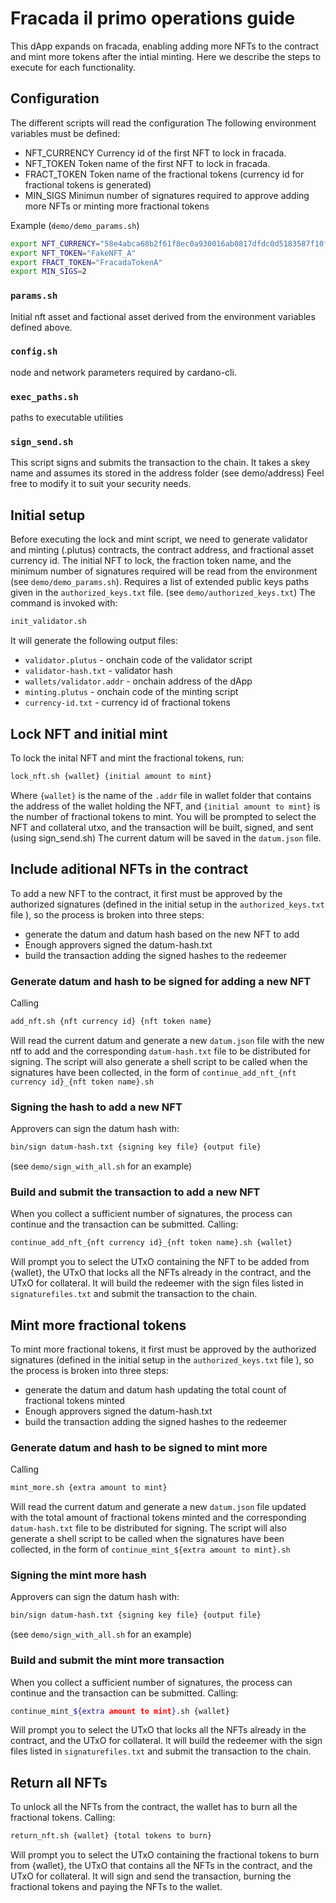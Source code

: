 
# Fracada il primo operations guide

This dApp expands on fracada, enabling adding more NFTs to the contract and mint more tokens after the intial minting.
Here we describe the steps to execute for each functionality.

## Configuration

The different scripts will read the configuration
The following environment variables must be defined:

* NFT_CURRENCY
    Currency id of the first NFT to lock in fracada.
* NFT_TOKEN
    Token name of the first NFT to lock in fracada.
* FRACT_TOKEN
    Token name of the fractional tokens (currency id for fractional tokens is generated)
* MIN_SIGS
    Minimun number of signatures required to approve adding more NFTs or minting more fractional tokens

Example (`demo/demo_params.sh`)

```sh
export NFT_CURRENCY="58e4abca68b2f61f8ec0a930016ab0817dfdc0d5183587f10fa501fb"
export NFT_TOKEN="FakeNFT_A"
export FRACT_TOKEN="FracadaTokenA"
export MIN_SIGS=2
```

### `params.sh`

Initial nft asset and factional asset derived from the environment variables defined above.

### `config.sh`

node and network parameters required by cardano-cli.

### `exec_paths.sh`

paths to executable utilities

### `sign_send.sh`

This script signs and submits the transaction to the chain. It takes a skey name and assumes its stored in the address folder (see demo/address)
Feel free to modify it to suit your security needs.

## Initial setup

Before executing the lock and mint script, we need to generate validator and minting (.plutus) contracts, the contract address, and fractional asset currency id.
The initial NFT to lock, the fraction token name, and the minimum number of signatures required will be read from the environment (see `demo/demo_params.sh`).
Requires a list of extended public keys paths given in the `authorized_keys.txt` file. (see `demo/authorized_keys.txt`)
The command is invoked with:

```sh
init_validator.sh
```

It will generate the following output files:

* `validator.plutus` - onchain code of the validator script
* `validator-hash.txt` - validator hash
* `wallets/validator.addr` - onchain address of the dApp
* `minting.plutus` - onchain code of the minting script
* `currency-id.txt` - currency id of fractional tokens

## Lock NFT and initial mint

To lock the inital NFT and mint the fractional tokens, run:

```sh
lock_nft.sh {wallet} {initial amount to mint}
```

Where `{wallet}` is the name of the `.addr` file in wallet folder that contains the address of the wallet holding the NFT, and `{initial amount to mint}` is the number of fractional tokens to mint. You will be prompted to select the NFT and collateral utxo, and the transaction will be built, signed, and sent (using sign_send.sh)
The current datum will be saved in the `datum.json` file.

## Include aditional NFTs in the contract

To add a new NFT to the contract, it first must be approved by the authorized signatures (defined in the initial setup in the `authorized_keys.txt` file ), so the process is broken into three steps:

* generate the datum and datum hash based on the new NFT to add
* Enough approvers signed the datum-hash.txt
* build the transaction adding the signed hashes to the redeemer

### Generate datum and hash to be signed for adding a new NFT

Calling

```sh
add_nft.sh {nft currency id} {nft token name}
```

Will read the current datum and generate a new `datum.json` file with the new ntf to add and the corresponding `datum-hash.txt` file to be distributed for signing.
The script will also generate a shell script to be called when the signatures have been collected, in the form of `continue_add_nft_{nft currency id}_{nft token name}.sh`

### Signing the hash to add a new NFT

Approvers can sign the datum hash with:

```sh
bin/sign datum-hash.txt {signing key file} {output file}
```

(see `demo/sign_with_all.sh` for an example)

### Build and submit the transaction to add a new NFT

When you collect a sufficient number of signatures, the process can continue and the transaction can be submitted. Calling:  

```sh
continue_add_nft_{nft currency id}_{nft token name}.sh {wallet}
```

Will prompt you to select the UTxO containing the NFT to be added from {wallet}, the UTxO that locks all the NFTs already in the contract, and the UTxO for collateral.
It will build the redeemer with the sign files listed in `signaturefiles.txt` and submit the transaction to the chain.

## Mint more fractional tokens

To mint more fractional tokens, it first must be approved by the authorized signatures (defined in the initial setup in the `authorized_keys.txt` file ), so the process is broken into three steps:

* generate the datum and datum hash updating the total count of fractional tokens minted
* Enough approvers signed the datum-hash.txt
* build the transaction adding the signed hashes to the redeemer

### Generate datum and hash to be signed to mint more

Calling

```sh
mint_more.sh {extra amount to mint}
```

Will read the current datum and generate a new `datum.json` file updated with the total amount of fractional tokens minted and the corresponding `datum-hash.txt` file to be distributed for signing.
The script will also generate a shell script to be called when the signatures have been collected, in the form of `continue_mint_${extra amount to mint}.sh`

### Signing the mint more hash

Approvers can sign the datum hash with:

```sh
bin/sign datum-hash.txt {signing key file} {output file}
```

(see `demo/sign_with_all.sh` for an example)

### Build and submit the mint more transaction

When you collect a sufficient number of signatures, the process can continue and the transaction can be submitted. Calling:  

```sh
continue_mint_${extra amount to mint}.sh {wallet}
```

Will prompt you to select the UTxO that locks all the NFTs already in the contract, and the UTxO for collateral.
It will build the redeemer with the sign files listed in `signaturefiles.txt` and submit the transaction to the chain.

## Return all NFTs

To unlock all the NFTs from the contract, the wallet has to burn all the fractional tokens.
Calling:

```sh
return_nft.sh {wallet} {total tokens to burn}
```

Will prompt you to select the UTxO containing the fractional tokens to burn from {wallet}, the UTxO that contains all the NFTs in the contract, and the UTxO for collateral. It will sign and send the transaction, burning the fractional tokens and paying the NFTs to the wallet.
